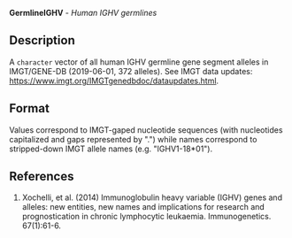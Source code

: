 **GermlineIGHV** - *Human IGHV germlines*

Description
--------------------

A `character` vector of all human IGHV germline gene segment alleles
in IMGT/GENE-DB (2019-06-01, 372 alleles).
See IMGT data updates: https://www.imgt.org/IMGTgenedbdoc/dataupdates.html.






Format
-------------------

Values correspond to IMGT-gaped nucleotide sequences (with
nucleotides capitalized and gaps represented by ".") while names correspond
to stripped-down IMGT allele names (e.g. "IGHV1-18*01").


References
-------------------


1.  Xochelli, et al. (2014) Immunoglobulin heavy variable (IGHV) genes and
alleles: new entities, new names and implications for research and
prognostication in chronic lymphocytic leukaemia. Immunogenetics. 67(1):61-6.










